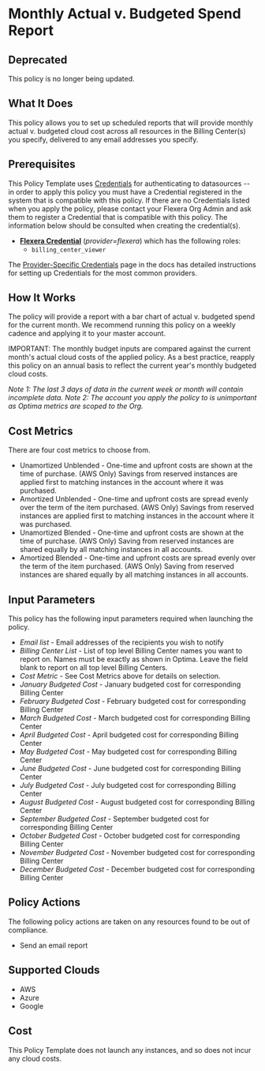 # Monthly Actual v. Budgeted Spend Report

## Deprecated

This policy is no longer being updated.

## What It Does

This policy allows you to set up scheduled reports that will provide monthly actual v. budgeted cloud cost across all resources in the Billing Center(s) you specify, delivered to any email addresses you specify.

## Prerequisites

This Policy Template uses [Credentials](https://docs.flexera.com/flexera/EN/Automation/ManagingCredentialsExternal.htm) for authenticating to datasources -- in order to apply this policy you must have a Credential registered in the system that is compatible with this policy. If there are no Credentials listed when you apply the policy, please contact your Flexera Org Admin and ask them to register a Credential that is compatible with this policy. The information below should be consulted when creating the credential(s).

- [**Flexera Credential**](https://docs.flexera.com/flexera/EN/Automation/ProviderCredentials.htm) (*provider=flexera*) which has the following roles:
  - `billing_center_viewer`

The [Provider-Specific Credentials](https://docs.flexera.com/flexera/EN/Automation/ProviderCredentials.htm) page in the docs has detailed instructions for setting up Credentials for the most common providers.

## How It Works

The policy will provide a report with a bar chart of actual v. budgeted spend for the current month. We recommend running this policy on a weekly cadence and applying it to your master account.

IMPORTANT: The monthly budget inputs are compared against the current month's actual cloud costs of the applied policy. As a best practice, reapply this policy on an annual basis to reflect the current year's monthly budgeted cloud costs.

_Note 1: The last 3 days of data in the current week or month will contain incomplete data._
_Note 2: The account you apply the policy to is unimportant as Optima metrics are scoped to the Org._

## Cost Metrics

There are four cost metrics to choose from.

- Unamortized Unblended - One-time and upfront costs are shown at the time of purchase. (AWS Only) Savings from reserved instances are applied first to matching instances in the account where it was purchased.
- Amortized Unblended - One-time and upfront costs are spread evenly over the term of the item purchased. (AWS Only) Savings from reserved instances are applied first to matching instances in the account where it was purchased.
- Unamortized Blended - One-time and upfront costs are shown at the time of purchase. (AWS Only) Saving from reserved instances are shared equally by all matching instances in all accounts.
- Amortized Blended - One-time and upfront costs are spread evenly over the term of the item purchased. (AWS Only) Saving from reserved instances are shared equally by all matching instances in all accounts.

## Input Parameters

This policy has the following input parameters required when launching the policy.

- *Email list* - Email addresses of the recipients you wish to notify
- *Billing Center List* - List of top level Billing Center names you want to report on. Names must be exactly as shown in Optima. Leave the field blank to report on all top level Billing Centers.
- *Cost Metric* - See Cost Metrics above for details on selection.
- *January Budgeted Cost* - January budgeted cost for corresponding Billing Center
- *February Budgeted Cost* - February budgeted cost for corresponding Billing Center
- *March Budgeted Cost* - March budgeted cost for corresponding Billing Center
- *April Budgeted Cost* - April budgeted cost for corresponding Billing Center
- *May Budgeted Cost* - May budgeted cost for corresponding Billing Center
- *June Budgeted Cost* - June budgeted cost for corresponding Billing Center
- *July Budgeted Cost* - July budgeted cost for corresponding Billing Center
- *August Budgeted Cost* - August budgeted cost for corresponding Billing Center
- *September Budgeted Cost* - September budgeted cost for corresponding Billing Center
- *October Budgeted Cost* - October budgeted cost for corresponding Billing Center
- *November Budgeted Cost* - November budgeted cost for corresponding Billing Center
- *December Budgeted Cost* - December budgeted cost for corresponding Billing Center

## Policy Actions

The following policy actions are taken on any resources found to be out of compliance.

- Send an email report

## Supported Clouds

- AWS
- Azure
- Google

## Cost

This Policy Template does not launch any instances, and so does not incur any cloud costs.
